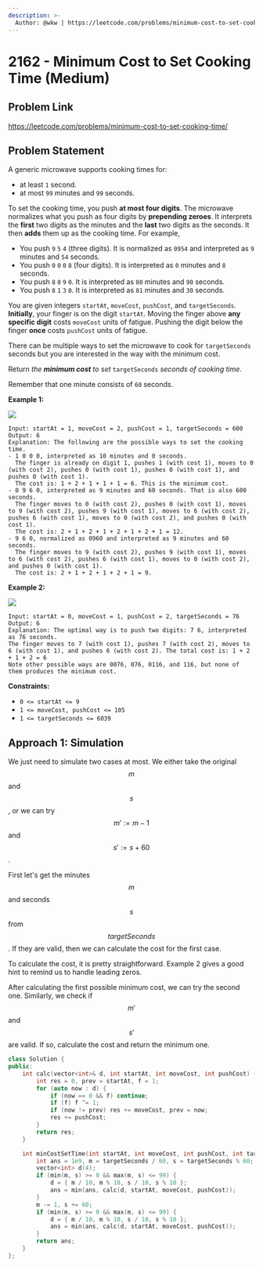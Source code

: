 ```yaml
---
description: >-
  Author: @wkw | https://leetcode.com/problems/minimum-cost-to-set-cooking-time/
---
```


# 2162 - Minimum Cost to Set Cooking Time (Medium)

## Problem Link

https://leetcode.com/problems/minimum-cost-to-set-cooking-time/

## Problem Statement

A generic microwave supports cooking times for:

- at least `1` second.
- at most `99` minutes and `99` seconds.

To set the cooking time, you push **at most four digits**. The microwave normalizes what you push as four digits by **prepending zeroes**. It interprets the **first** two digits as the minutes and the **last** two digits as the seconds. It then **adds** them up as the cooking time. For example,

- You push `9` `5` `4` (three digits). It is normalized as `0954` and interpreted as `9` minutes and `54` seconds.
- You push `0` `0` `0` `8` (four digits). It is interpreted as `0` minutes and `8` seconds.
- You push `8` `0` `9` `0`. It is interpreted as `80` minutes and `90` seconds.
- You push `8` `1` `3` `0`. It is interpreted as `81` minutes and `30` seconds.

You are given integers `startAt`, `moveCost`, `pushCost`, and `targetSeconds`. **Initially**, your finger is on the digit `startAt`. Moving the finger above **any specific digit** costs `moveCost` units of fatigue. Pushing the digit below the finger **once** costs `pushCost` units of fatigue.

There can be multiple ways to set the microwave to cook for `targetSeconds` seconds but you are interested in the way with the minimum cost.

Return _the **minimum cost** to set_ `targetSeconds` _seconds of cooking time_.

Remember that one minute consists of `60` seconds.

**Example 1:**

![](https://assets.leetcode.com/uploads/2021/12/30/1.png)

```
Input: startAt = 1, moveCost = 2, pushCost = 1, targetSeconds = 600
Output: 6
Explanation: The following are the possible ways to set the cooking time.
- 1 0 0 0, interpreted as 10 minutes and 0 seconds.
  The finger is already on digit 1, pushes 1 (with cost 1), moves to 0 (with cost 2), pushes 0 (with cost 1), pushes 0 (with cost 1), and pushes 0 (with cost 1).
  The cost is: 1 + 2 + 1 + 1 + 1 = 6. This is the minimum cost.
- 0 9 6 0, interpreted as 9 minutes and 60 seconds. That is also 600 seconds.
  The finger moves to 0 (with cost 2), pushes 0 (with cost 1), moves to 9 (with cost 2), pushes 9 (with cost 1), moves to 6 (with cost 2), pushes 6 (with cost 1), moves to 0 (with cost 2), and pushes 0 (with cost 1).
  The cost is: 2 + 1 + 2 + 1 + 2 + 1 + 2 + 1 = 12.
- 9 6 0, normalized as 0960 and interpreted as 9 minutes and 60 seconds.
  The finger moves to 9 (with cost 2), pushes 9 (with cost 1), moves to 6 (with cost 2), pushes 6 (with cost 1), moves to 0 (with cost 2), and pushes 0 (with cost 1).
  The cost is: 2 + 1 + 2 + 1 + 2 + 1 = 9.
```

**Example 2:**

![](https://assets.leetcode.com/uploads/2021/12/30/2.png)

```
Input: startAt = 0, moveCost = 1, pushCost = 2, targetSeconds = 76
Output: 6
Explanation: The optimal way is to push two digits: 7 6, interpreted as 76 seconds.
The finger moves to 7 (with cost 1), pushes 7 (with cost 2), moves to 6 (with cost 1), and pushes 6 (with cost 2). The total cost is: 1 + 2 + 1 + 2 = 6
Note other possible ways are 0076, 076, 0116, and 116, but none of them produces the minimum cost.
```

**Constraints:**

- `0 <= startAt <= 9`
- `1 <= moveCost, pushCost <= 105`
- `1 <= targetSeconds <= 6039`

## Approach 1: Simulation

We just need to simulate two cases at most. We either take the original $$m$$and $$s$$, or we can try $$m' := m -1$$ and $$s' := s + 60$$.

First let's get the minutes $$m$$ and seconds $$s$$ from $$targetSeconds$$. If they are valid, then we can calculate the cost for the first case.

To calculate the cost, it is pretty straightforward. Example 2 gives a good hint to remind us to handle leading zeros.

After calculating the first possible minimum cost, we can try the second one. Similarly, we check if $$m'$$ and $$s'$$ are valid. If so, calculate the cost and return the minimum one.

<SolutionAuthor name="@wkw"/>

```cpp
class Solution {
public:
    int calc(vector<int>& d, int startAt, int moveCost, int pushCost) {
        int res = 0, prev = startAt, f = 1;
        for (auto now : d) {
            if (now == 0 && f) continue;
            if (f) f ^= 1;
            if (now != prev) res += moveCost, prev = now;
            res += pushCost;
        }
        return res;
    }

    int minCostSetTime(int startAt, int moveCost, int pushCost, int targetSeconds) {
        int ans = 1e9, m = targetSeconds / 60, s = targetSeconds % 60;
        vector<int> d(4);
        if (min(m, s) >= 0 && max(m, s) <= 99) {
            d = { m / 10, m % 10, s / 10, s % 10 };
            ans = min(ans, calc(d, startAt, moveCost, pushCost));
        }
        m -= 1, s += 60;
        if (min(m, s) >= 0 && max(m, s) <= 99) {
            d = { m / 10, m % 10, s / 10, s % 10 };
            ans = min(ans, calc(d, startAt, moveCost, pushCost));
        }
        return ans;
    }
};
```

